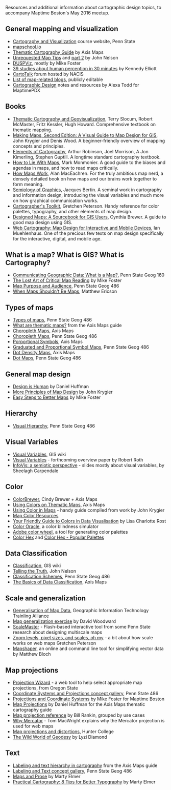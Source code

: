 Resources and additional information about cartographic design topics, to accompany Maptime Boston's May 2016 meetup.

## General mapping and visualization

- [Cartography and Visualization](https://www.e-education.psu.edu/geog486/) course website, Penn State
- [mapschool.io](http://mapschool.io/)
- [Thematic Cartography Guide](http://axismaps.com/guide) by Axis Maps
- [Unrequested Map Tips](http://uxblog.idvsolutions.com/2013/10/20-unrequested-map-tips-part-1.html) and [part 2](http://uxblog.idvsolutions.com/2013/11/20-unrequested-map-tips-part-2.html) by John Nelson
- [DUSPViz](http://duspviz.mit.edu/), mostly by Mike Foster
- [39 studies about human perception in 30 minutes](https://medium.com/@kennelliott/39-studies-about-human-perception-in-30-minutes-4728f9e31a73#.aqnpiksuu) by Kennedy Elliott
- [CartoTalk](http://www.cartotalk.com/) forum hosted by NACIS
- [List of map-related blogs](https://docs.google.com/document/d/1pjrX7F3w9X1987aAtSvR88aa_UM9YnMfxmr5qDUi6Pc/edit?usp=sharing), publicly editable
- [Cartographic Design](https://github.com/maptime/portland/blob/gh-pages/tutorials/Cartographic-Design-Notes-and-Resources-by-Alexa-Todd.md) notes and resources by Alexa Todd for MaptimePDX

## Books

- [Thematic Cartography and Geovisualization](http://www.amazon.com/Thematic-Cartography-Geovisualization-3rd-Edition/dp/0132298341), Terry Slocum, Robert McMaster, Fritz Kessler, Hugh Howard. Comprehensive textbook on thematic mapping.
- [Making Maps, Second Edition: A Visual Guide to Map Design for GIS](http://www.amazon.com/Making-Maps-Second-Edition-Visual/dp/1609181662), John Krygier and Denis Wood. A beginner-friendly overview of mapping concepts and principles.
- [Elements of Cartography](http://www.amazon.com/Elements-Cartography-Arthur-H-Robinson/dp/0471555797), Arthur Robinson, Joel Morrison, A Jon Kimerling, Stephen Guptill. A longtime standard cartography textbook.
- [How to Lie With Maps](http://www.amazon.com/How-Lie-Maps-2nd-Edition/dp/0226534219), Mark Monmonier. A good guide to the biases and agendas in maps, and how to read maps critically.
- [How Maps Work](http://www.amazon.com/How-Maps-Work-Representation-Visualization/dp/157230040X), Alan MacEachren. For the truly ambitious map nerd, a densely detailed book on how maps and our brains work together to form meaning.
- [Semiology of Graphics](http://www.amazon.com/Semiology-Graphics-Diagrams-Networks-Maps/dp/1589482611), Jacques Bertin. A seminal work in cartography and information design, introducing the visual variables and much more on how graphical communication works.
- [Cartographer's Toolkit](http://gretchenpeterson.com/cartographers-toolkit.php), Gretchen Peterson. Handy reference for color palettes, typography, and other elements of map design.
- [Designed Maps: A Sourcebook for GIS Users](http://www.amazon.com/Designed-Maps-Sourcebook-GIS-Users/dp/1589481607), Cynthia Brewer. A guide to good map design using GIS.
- [Web Cartography: Map Design for Interactive and Mobile Devices](http://www.amazon.com/Web-Cartography-Design-Interactive-Devices/dp/1439876223), Ian Muehlenhaus. One of the precious few texts on map design specifically for the interactive, digital, and mobile age.

## What is a map? What is GIS? What is Cartography?

- [Communicating Geographic Data: What is a Map?](https://www.e-education.psu.edu/geog160/node/1907), Penn State Geog 160
- [The Lost Art of Critical Map Reading](http://www.graphicarto.com/the-lost-art-of-critical-map-reading/) by Mike Foster
- [Map Purpose and Audience](https://www.e-education.psu.edu/geog486/l1_p5.html), Penn State Geog 486
- [When Maps Shouldn't Be Maps](http://www.ericson.net/content/2011/10/when-maps-shouldnt-be-maps/), Matthew Ericson

## Types of maps

- [Types of maps](https://www.e-education.psu.edu/geog486/node/1848), Penn State Geog 486
- [What are thematic maps?](http://www.axismaps.com/guide/thematic/) from the Axis Maps guide
- [Choropleth Maps](http://www.axismaps.com/guide/choropleth/), Axis Maps
- [Choropleth Maps](https://www.e-education.psu.edu/geog486/node/1864), Penn State Geog 486
- [Porportional Symbols](http://www.axismaps.com/guide/choropleth/), Axis Maps
- [Graduated and Proportional Symbol Maps](https://www.e-education.psu.edu/geog486/node/1869), Penn State Geog 486
- [Dot Density Maps](http://www.axismaps.com/guide/dot_density/), Axis Maps
- [Dot Maps](https://www.e-education.psu.edu/geog486/node/1870), Penn State Geog 486

## General map design
- [Design is Human](https://somethingaboutmaps.wordpress.com/2015/05/19/design-is-human/) by Daniel Huffman
- [More Principles of Map Design](https://makingmaps.net/2008/02/05/more-principles-of-map-design/) by John Krygier
- [Easy Steps to Better Maps](http://duspviz.mit.edu/tutorials/making-better-maps/) by Mike Foster

## Hierarchy

- [Visual Hierarchy](https://www.e-education.psu.edu/geog486/node/1858), Penn State Geog 486

## Visual Variables

- [Visual Variables](http://www.axismaps.com/guide/color_schemes/), GIS wiki
- [Visual Variables](https://www.geography.wisc.edu/faculty/roth/publications/Roth_2015_EG.pdf) - forthcoming overview paper by Robert Roth
- [InfoVis: a semiotic perspective](http://innovis.cpsc.ucalgary.ca/innovis/uploads/Courses/InfoVisTutorial2010/infovisf10-wk2-bertin-v3.pdf) - slides mostly about visual variables, by Sheelagh Carpendale

## Color

- [ColorBrewer](http://colorbrewer.org), Cindy Brewer + Axis Maps
- [Using Colors on Thematic Maps](http://www.axismaps.com/guide/color_schemes/), Axis Maps
- [Using Color in Maps](http://visual.ly/using-color-maps) - handy guide compiled from work by John Krygier
- [Map Color Resources](https://makingmaps.net/2007/07/16/map-color-resources/)
- [Your Friendly Guide to Colors in Data Visualisation](http://lisacharlotterost.github.io/2016/04/22/Colors-for-DataVis/) by Lisa Charlotte Rost
- [Color Oracle](http://colororacle.org/), a color blindness simulator
- [Adobe color wheel](https://color.adobe.com/create/color-wheel/), a tool for generating color palettes
- [Color Hex](http://www.color-hex.com/) and [Color Hex - Popular Palettes](http://www.color-hex.com/color-palettes/)

## Data Classification

- [Classification](http://wiki.gis.com/wiki/index.php/Classification), GIS wiki
- [Telling the Truth](http://uxblog.idvsolutions.com/2011/10/telling-truth.html), John Nelson
- [Classification Schemes](https://www.e-education.psu.edu/geog486/node/1865), Penn State Geog 486
- [The Basics of Data Classification](http://www.axismaps.com/guide/classification/), Axis Maps

## Scale and generalization

- [Generalisation of Map Data](http://www.gitta.info/Generalisati/en/html/index.html), Geographic Information Technology Trainling Alliance
- [Map generalization exercise](https://www.dropbox.com/s/0i14zc7yjohazq8/map_generalization_woodward.png?dl=0) by David Woodward
- [ScaleMaster](http://www.personal.psu.edu/mzs114/ScaleMaster/ScaleMasterv0.html) - Flash-based interactive tool from some Penn State research about designing multiscale maps
- [Zoom levels, pixel sizes, and scales, oh my](http://www.gretchenpeterson.com/blog/archives/3260) - a bit about how scale works on web maps Gretchen Peterson
- [Mapshaper](http://mapshaper.org/), an online and command line tool for simplifying vector data by Matthew Bloch

## Map projections

- [Projection Wizard](http://projectionwizard.org/) - a web tool to help select appropriate map projections, from Oregon State
- [Coordinate Systems and Projections concept gallery](https://www.e-education.psu.edu/geog486/l7_p9.html), Penn State 486
- [Projections and Coordinate Systems](http://mjfoster83.github.io/projections/index.html#/) by Mike Foster for Maptime Boston
- [Map Projections](http://www.axismaps.com/guide/projections/) by Daniel Huffman for the Axis Maps thematic cartography guide
- [Map projection reference](http://www.radicalcartography.net/?projectionref) by Bill Rankin, grouped by use cases
- [Why Mercator](https://gist.github.com/tmcw/a3828827c8490f7e13a9) - Tom MacWright explains why the Mercator projection is used for web maps
- [Map projections and distortions](http://www.geography.hunter.cuny.edu/~jochen/GTECH361/lectures/lecture04/concepts/Map%20coordinate%20systems/Map%20projections%20and%20distortion.htm), Hunter College  
- [The Wild World of Geodesy](http://lyzidiamond.com/geodesy/#0) by Lyzi Diamond

## Text

- [Labeling and text hierarchy in cartography](http://www.axismaps.com/guide/labeling/) from the Axis Maps guide
- [Labeling and Text concept gallery](https://www.e-education.psu.edu/geog486/l3_p7.html), Penn State Geog 486
- [Maps and Prose](http://maphugger.com/post/75374571098/practical-cartography-maps-and-prose) by Marty Elmer
- [Practical Cartography: 8 Tips for Better Typography](http://maphugger.com/post/28344751603/practical-cartography-8-tips-for-better) by Marty Elmer
